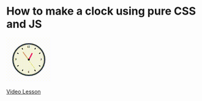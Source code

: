 # How to make a clock using pure CSS and JS

<img src="../../img/clock_1.gif" alt="clock" />

[Video Lesson](https://www.youtube.com/watch?v=AjZcp4-V4Lc)